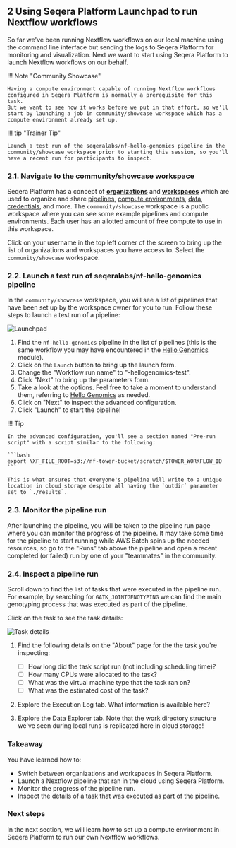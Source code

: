 ## 2 Using Seqera Platform Launchpad to run Nextflow workflows

So far we've been running Nextflow workflows on our local machine using the command line interface but sending the logs to Seqera Platform for monitoring and visualization.
Next we want to start using Seqera Platform to launch Nextflow workflows on our behalf.

!!! Note "Community Showcase"

    Having a compute environment capable of running Nextflow workflows configured in Seqera Platform is normally a prerequisite for this task.
    But we want to see how it works before we put in that effort, so we'll start by launching a job in community/showcase workspace which has a compute environment already set up.

!!! tip "Trainer Tip"

    Launch a test run of the seqeralabs/nf-hello-genomics pipeline in the community/showcase workspace prior to starting this session, so you'll have a recent run for participants to inspect.

### 2.1. Navigate to the community/showcase workspace

Seqera Platform has a concept of [**organizations**](https://docs.seqera.io/platform/latest/orgs-and-teams/organizations) and [**workspaces**](https://docs.seqera.io/platform/latest/orgs-and-teams/workspace-management) which are used to organize and share [pipelines](https://docs.seqera.io/platform/latest/launch/launchpad), [compute environments](https://docs.seqera.io/platform/latest/compute-envs/overview), [data](https://docs.seqera.io/platform/latest/data/data-explorer), [credentials](https://docs.seqera.io/platform/latest/credentials/overview), and more.
The `community/showcase` workspace is a public workspace where you can see some example pipelines and compute environments.
Each user has an allotted amount of free compute to use in this workspace.

Click on your username in the top left corner of the screen to bring up the list of organizations and workspaces you have access to.
Select the `community/showcase` workspace.

### 2.2. Launch a test run of seqeralabs/nf-hello-genomics pipeline

In the `community/showcase` workspace, you will see a list of pipelines that have been set up by the workspace owner for you to run.
Follow these steps to launch a test run of a pipeline:

![Launchpad](seqera/img/launchpad.gif)

1. Find the `nf-hello-genomics` pipeline in the list of pipelines (this is the same workflow you may have encountered in the [Hello Genomics](../06_hello_config.md) module).
2. Click on the `Launch` button to bring up the launch form.
3. Change the "Workflow run name" to "<username>-hellogenomics-test".
4. Click "Next" to bring up the parameters form.
5. Take a look at the options. Feel free to take a moment to understand them, referring to [Hello Genomics](../06_hello_config.md) as needed. 
6. Click on "Next" to inspect the advanced configuration.
7. Click "Launch" to start the pipeline!

!!! Tip

    In the advanced configuration, you'll see a section named "Pre-run script" with a script similar to the following:

    ```bash
    export NXF_FILE_ROOT=s3://nf-tower-bucket/scratch/$TOWER_WORKFLOW_ID
    ```

    This is what ensures that everyone's pipeline will write to a unique location in cloud storage despite all having the `outdir` parameter set to `./results`.

### 2.3. Monitor the pipeline run

After launching the pipeline, you will be taken to the pipeline run page where you can monitor the progress of the pipeline.
It may take some time for the pipeline to start running while AWS Batch spins up the needed resources, so go to the "Runs" tab above the pipeline and open a recent completed (or failed) run by one of your "teammates" in the community.

### 2.4. Inspect a pipeline run

Scroll down to find the list of tasks that were executed in the pipeline run.
For example, by searching for `GATK_JOINTGENOTYPING` we can find the main genotyping process that was executed as part of the pipeline.

Click on the task to see the task details:

![Task details](seqera/img/task_details.png)

1. Find the following details on the "About" page for the the task you're inspecting:

    - [ ] How long did the task script run (not including scheduling time)?
    - [ ] How many CPUs were allocated to the task?
    - [ ] What was the virtual machine type that the task ran on?
    - [ ] What was the estimated cost of the task?

2. Explore the Execution Log tab. What information is available here?

3. Explore the Data Explorer tab. Note that the work directory structure we've seen during local runs is replicated here in cloud storage!

### Takeaway

You have learned how to:

- Switch between organizations and workspaces in Seqera Platform.
- Launch a Nextflow pipeline that ran in the cloud using Seqera Platform.
- Monitor the progress of the pipeline run.
- Inspect the details of a task that was executed as part of the pipeline.

### Next steps

In the next section, we will learn how to set up a compute environment in Seqera Platform to run our own Nextflow workflows.
